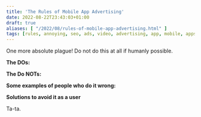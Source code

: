 ```yaml
---
title: 'The Rules of Mobile App Advertising'
date: 2022-08-22T23:43:03+01:00
draft: true
aliases: [ "/2022/08/rules-of-mobile-app-advertising.html" ]
tags: [rules, annoying, seo, ads, video, advertising, app, mobile, apps, android, ios, adwords, google, dfp, relevant, adsense, content]
---
```


One more absolute plague! Do not do this at all if humanly possible.

**The DOs:**  

**The Do NOTs:**  

**Some examples of people who do it wrong:**  

**Solutions to avoid it as a user**

Ta-ta.